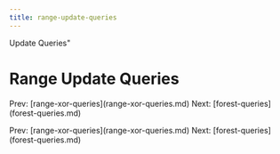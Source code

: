 ```yaml
---
title: range-update-queries
---
```


Update Queries\"

# Range Update Queries

Prev: \[range-xor-queries](range-xor-queries.md)
Next: \[forest-queries](forest-queries.md)

Prev: \[range-xor-queries](range-xor-queries.md)
Next: \[forest-queries](forest-queries.md)
